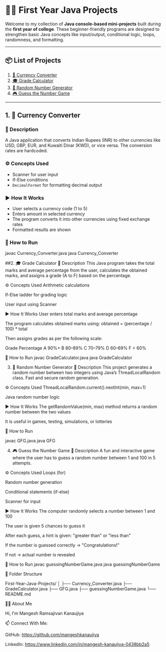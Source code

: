  # 👨‍💻 First Year Java Projects

Welcome to my collection of **Java console-based mini-projects** built during the **first year of college**. These beginner-friendly programs are designed to strengthen basic Java concepts like input/output, conditional logic, loops, randomness, and formatting.

---

## 📦 List of Projects

1. [💱 Currency Converter](#1-currency-converter)
2. [🎓 Grade Calculator](#2-grade-calculator)
3. [🔢 Random Number Generator](#3-random-number-generator)
4. [🎮 Guess the Number Game](#4-guess-the-number-game)

---

## 1. 💱 Currency Converter

### 📌 Description

A Java application that converts Indian Rupees (INR) to other currencies like USD, GBP, EUR, and Kuwaiti Dinar (KWD), or vice versa. The conversion rates are hardcoded.

### ⚙️ Concepts Used

- Scanner for user input
- If-Else conditions
- `DecimalFormat` for formatting decimal output

### ▶️ How It Works

- User selects a currency code (1 to 5)
- Enters amount in selected currency
- The program converts it into other currencies using fixed exchange rates
- Formatted results are shown

### 🧪 How to Run

javac Currency_Converter.java
java Currency_Converter


##2. 🎓 Grade Calculator
📌 Description
This Java program takes the total marks and average percentage from the user, calculates the obtained marks, and assigns a grade (A to F) based on the percentage.

⚙️ Concepts Used
Arithmetic calculations

If-Else ladder for grading logic

User input using Scanner

▶️ How It Works
User enters total marks and average percentage

The program calculates obtained marks using:
obtained = (percentage / 100) * total

Then assigns grades as per the following scale:

Grade	Percentage
A	90%+
B	80–89%
C	70–79%
D	60–69%
F	< 60%

🧪 How to Run
javac GradeCalculator.java
java GradeCalculator


3. 🔢 Random Number Generator
📌 Description
This project generates a random number between two integers using Java’s ThreadLocalRandom class. Fast and secure random generation.

⚙️ Concepts Used
ThreadLocalRandom.current().nextInt(min, max+1)

Java random number logic

▶️ How It Works
The getRandomValue(min, max) method returns a random number between the two values

It is useful in games, testing, simulations, or lotteries

🧪 How to Run

javac GFG.java
java GFG

4. 🎮 Guess the Number Game
📌 Description
A fun and interactive game where the user has to guess a random number between 1 and 100 in 5 attempts.

⚙️ Concepts Used
Loops (for)

Random number generation

Conditional statements (if-else)

Scanner for input

▶️ How It Works
The computer randomly selects a number between 1 and 100

The user is given 5 chances to guess it

After each guess, a hint is given: "greater than" or "less than"

If the number is guessed correctly → "Congratulations!"

If not → actual number is revealed

🧪 How to Run
javac guessingNumberGame.java
java guessingNumberGame


📁 Folder Structure

First-Year-Java-Projects/
│
├── Currency_Converter.java
├── GradeCalculator.java
├── GFG.java
├── guessingNumberGame.java
└── README.md


🙋‍♂️ About Me

Hi, I'm Mangesh Ramsajivan Kanaujiya 


📫 Connect With Me:

GitHub: https://github.com/mangeshkanaujiya 


LinkedIn:  https://www.linkedin.com/in/mangesh-kanaujiya-0438bb2a5





